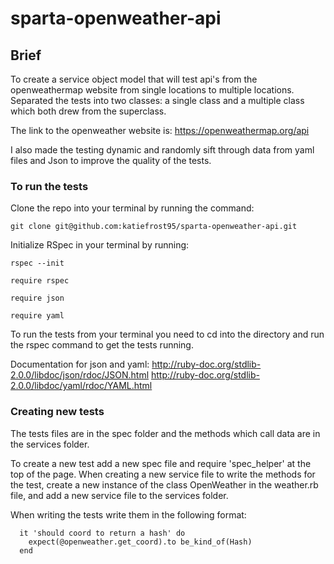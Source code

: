 # sparta-openweather-api

## Brief

To create a service object model that will test api's from the openweathermap website from single locations to multiple locations. Separated the tests into two classes: a single class and a multiple class which both drew from the superclass.

The link to the openweather website is:
https://openweathermap.org/api

I also made the testing dynamic and randomly sift through data from yaml files and Json to improve the quality of the tests.

### To run the tests

Clone the repo into your terminal by running the command:

`git clone git@github.com:katiefrost95/sparta-openweather-api.git`

Initialize RSpec in your terminal by running:

`rspec --init`

`require rspec`

`require json`

`require yaml`

To run the tests from your terminal you need to cd into the directory and run the rspec command to get the tests running.

Documentation for json and yaml:
http://ruby-doc.org/stdlib-2.0.0/libdoc/json/rdoc/JSON.html
http://ruby-doc.org/stdlib-2.0.0/libdoc/yaml/rdoc/YAML.html

### Creating new tests
The tests files are in the spec folder and the methods which call data are in the services folder.

To create a new test add a new spec file and require 'spec_helper' at the top of the page. When creating a new service file to write the methods for the test, create a new instance of the class OpenWeather in the weather.rb file, and add a new service file to the services folder.

When writing the tests write them in the following format:

      it 'should coord to return a hash' do
        expect(@openweather.get_coord).to be_kind_of(Hash)
      end
